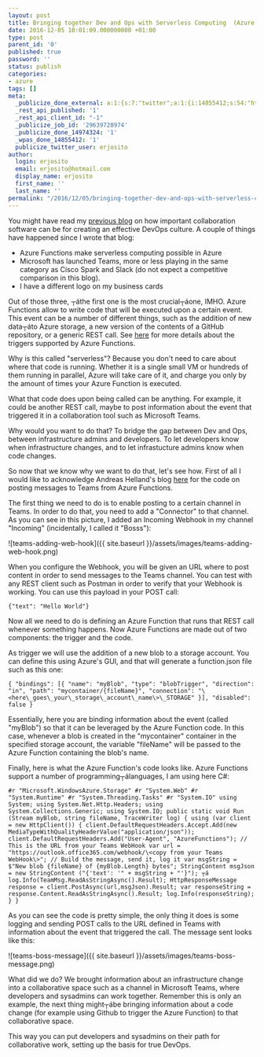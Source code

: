 ```yaml
---
layout: post
title: Bringing together Dev and Ops with Serverless Computing  (Azure Functions)
date: 2016-12-05 10:01:09.000000000 +01:00
type: post
parent_id: '0'
published: true
password: ''
status: publish
categories:
- azure
tags: []
meta:
  _publicize_done_external: a:1:{s:7:"twitter";a:1:{i:14855412;s:54:"https://twitter.com/erjosito/status/805698528001593345";}}
  _rest_api_published: '1'
  _rest_api_client_id: "-1"
  _publicize_job_id: '29639728974'
  _publicize_done_14974324: '1'
  _wpas_done_14855412: '1'
  publicize_twitter_user: erjosito
author:
  login: erjosito
  email: erjosito@hotmail.com
  display_name: erjosito
  first_name: ''
  last_name: ''
permalink: "/2016/12/05/bringing-together-dev-and-ops-with-serverless-computing/"
---
```

You might have read my [previous blog](https://1138blog.wordpress.com/2016/08/16/a-recipe-for-devops-apis-collaboration-analytics/) on how important collaboration software can be for creating an effective DevOps culture. A couple of things have happened since I wrote that blog:

- Azure Functions make serverless computing possible in Azure
- Microsoft has launched Teams, more or less playing in the same category as Cisco Spark and Slack (do not expect a competitive comparison in this blog).
- I have a different logo on my business cards

Out of those three, ┬áthe first one is the most crucial┬áone, IMHO. Azure Functions allow to write code that will be executed upon a certain event. This event can be a number of different things, such as the addition of new data┬áto Azure storage, a new version of the contents of a GitHub repository, or a generic REST call. See [here](https://docs.microsoft.com/en-us/azure/azure-functions/functions-triggers-bindings) for more details about the triggers supported by Azure Functions.

Why is this called "serverless"? Because you don't need to care about where that code is running. Whether it is a single small VM or hundreds of them running in parallel, Azure will take care of it, and charge you only by the amount of times your Azure Function is executed.

What that code does upon being called can be anything. For example, it could be another REST call, maybe to post information about the event that triggered it in a collaboration tool such as Microsoft Teams.

Why would you want to do that? To bridge the gap between Dev and Ops, between infrastructure admins and developers. To let developers know when infrastructure changes, and to let infrastucture admins know when code changes.

So now that we know why we want to do that, let's see how. First of all I would like to acknowledge Andreas Helland's blog [here](https://contos.io/azure-functions-and-microsoft-teams-e4a0b335dcfc) for the code on posting messages to Teams from Azure Functions.

The first thing we need to do is to enable posting to a certain channel in Teams. In order to do that, you need to add a "Connector" to that channel. As you can see in this picture, I added an Incoming Webhook in my channel "Incoming" (incidentally, I called it "Bosss"):

![teams-adding-web-hook]({{ site.baseurl }}/assets/images/teams-adding-web-hook.png)

When you configure the Webhook, you will be given an URL where to post content in order to send messages to the Teams channel. You can test with any REST client such as Postman in order to verify that your Webhook is working. You can use this payload in your POST call:

```
{"text": "Hello World"}
```

Now all we need to do is defining an Azure Function that runs that REST call whenever something happens. Now Azure Functions are made out of two components: the trigger and the code.

As trigger we will use the addition of a new blob to a storage account. You can define this using Azure's GUI, and that will generate a function.json file such as this one:

```
{ "bindings": [{ "name": "myBlob", "type": "blobTrigger", "direction": "in", "path": "mycontainer/{fileName}", "connection": "\<here\_goes\_your\_storage\_account\_name\>\_STORAGE" }], "disabled": false }
```

Essentially, here you are binding information about the event (called "myBlob") so that it can be leveraged by the Azure Function code. In this case, whenever a blob is created in the "mycontainer" container in the specified storage account, the variable "fileName" will be passed to the Azure Function containing the blob's name.

Finally, here is what the Azure Function's code looks like. Azure Functions support a number of programming┬álanguages, I am using here C#:

```
#r "Microsoft.WindowsAzure.Storage" #r "System.Web" #r "System.Runtime" #r "System.Threading.Tasks" #r "System.IO" using System; using System.Net.Http.Headers; using System.Collections.Generic; using System.IO; public static void Run (Stream myBlob, string fileName, TraceWriter log) { using (var client = new HttpClient()) { client.DefaultRequestHeaders.Accept.Add(new MediaTypeWithQualityHeaderValue("application/json")); client.DefaultRequestHeaders.Add("User-Agent", "AzureFunctions"); // This is the URL from your Teams WebHook var url = "https://outlook.office365.com/webhook/\<copy from your Teams WebHook\>"; // Build the message, send it, log it var msgString = $"New blob {fileName} of {myBlob.Length} bytes"; StringContent msgJson = new StringContent ("{'text': '" + msgString + "'}"); ┬á log.Info(TeamMsg.ReadAsStringAsync().Result); HttpResponseMessage response = client.PostAsync(url,msgJson).Result; var responseString = response.Content.ReadAsStringAsync().Result; log.Info(responseString); } }
```

As you can see the code is pretty simple, the only thing it does is some logging and sending POST calls to the URL defined in Teams with information about the event that triggered the call. The message sent looks like this:

![teams-boss-message]({{ site.baseurl }}/assets/images/teams-boss-message.png)

What did we do? We brought information about an infrastructure change into a collaborative space such as a channel in Microsoft Teams, where developers and sysadmins can work together. Remember this is only an example, the next thing might┬ábe bringing information about a code change (for example using Github to trigger the Azure Function) to that collaborative space.

This way you can put developers and sysadmins on their path for collaborative work, setting up the basis for true DevOps.

&nbsp;

